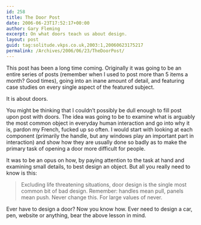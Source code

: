 ```yaml
---
id: 258
title: The Door Post
date: 2006-06-23T17:52:17+00:00
author: Gary Fleming
excerpt: On what doors teach us about design.
layout: post
guid: tag:solitude.vkps.co.uk,2003:1,20060623175217
permalink: /Archives/2006/06/23/TheDoorPost/
---
```

This post has been a long time coming. Originally it was going to be an entire series of posts (remember when I used to post more than 5 items a month? Good times), going into an inane amount of detail, and featuring case studies on every single aspect of the featured subject.

It is about doors.

You might be thinking that I couldn&#8217;t possibly be dull enough to fill post upon post with doors. The idea was going to be to examine what is arguably the most common object in everyday human interaction and go into why it is, pardon my French, fucked up so often. I would start with looking at each component (primarily the handle, but any windows play an important part in interaction) and show how they are usually done so badly as to make the primary task of opening a door more difficult for people.

It was to be an opus on how, by paying attention to the task at hand and examining small details, to best design an object. But all you really need to know is this:

> Excluding life threatening situations, door design is the single most common bit of bad design. Remember: handles mean pull, panels mean push. Never change this. For large values of never.

Ever have to design a door? Now you know how. Ever need to design a car, pen, website or anything, bear the above lesson in mind.